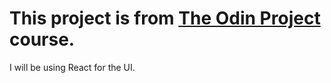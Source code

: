 # This project is from [The Odin Project](https://www.theodinproject.com/dashboard) course.

I will be using React for the UI.
